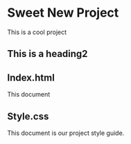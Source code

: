# Sweet New Project

This is a cool project

## This is a heading2

## Index.html

This document

## Style.css

This document is our project style guide.